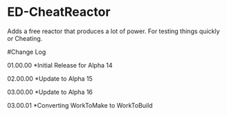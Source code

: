 # ED-CheatReactor
Adds a free reactor that produces a lot of power. For testing things quickly or Cheating.

#Change Log

01.00.00
*Initial Release for Alpha 14

02.00.00
*Update to Alpha 15

03.00.00
*Update to Alpha 16

03.00.01
*Converting WorkToMake to WorkToBuild